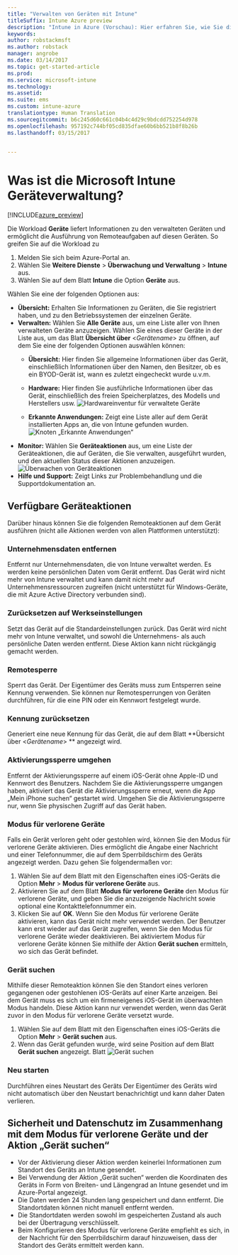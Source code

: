 ```yaml
---
title: "Verwalten von Geräten mit Intune"
titleSuffix: Intune Azure preview
description: "Intune in Azure (Vorschau): Hier erfahren Sie, wie Sie die mit Intune verwalteten Geräte anzeigen und verschiedene Aktionen ausführen."
keywords: 
author: robstackmsft
ms.author: robstack
manager: angrobe
ms.date: 03/14/2017
ms.topic: get-started-article
ms.prod: 
ms.service: microsoft-intune
ms.technology: 
ms.assetid: 
ms.suite: ems
ms.custom: intune-azure
translationtype: Human Translation
ms.sourcegitcommit: b6c245d60c661c04b4c4d29c9bdcdd752254d978
ms.openlocfilehash: 957192c744bf05cd835dfae60b6bb521b8f8b26b
ms.lasthandoff: 03/15/2017


---
```


# <a name="what-is-microsoft-intune-device-management"></a>Was ist die Microsoft Intune Geräteverwaltung? 


[!INCLUDE[azure_preview](../includes/azure_preview.md)]

Die Workload **Geräte** liefert Informationen zu den verwalteten Geräten und ermöglicht die Ausführung von Remoteaufgaben auf diesen Geräten. So greifen Sie auf die Workload zu

1. Melden Sie sich beim Azure-Portal an.
2. Wählen Sie **Weitere Dienste** > **Überwachung und Verwaltung** > **Intune** aus.
3. Wählen Sie auf dem Blatt **Intune** die Option **Geräte** aus.

Wählen Sie eine der folgenden Optionen aus:

- **Übersicht:** Erhalten Sie Informationen zu Geräten, die Sie registriert haben, und zu den Betriebssystemen der einzelnen Geräte.
- **Verwalten:** Wählen Sie **Alle Geräte** aus, um eine Liste aller von Ihnen verwalteten Geräte anzuzeigen.
    Wählen Sie eines dieser Geräte in der Liste aus, um das Blatt **Übersicht über** <*Gerätename*>  zu öffnen, auf dem Sie eine der folgenden Optionen auswählen können:
    - **Übersicht:** Hier finden Sie allgemeine Informationen über das Gerät, einschließlich Informationen über den Namen, den Besitzer, ob es ein BYOD-Gerät ist, wann es zuletzt eingecheckt wurde u.v.m. 
                
    - **Hardware:** Hier finden Sie ausführliche Informationen über das Gerät, einschließlich des freien Speicherplatzes, des Modells und Herstellers usw.
    ![Hardwareinventur für verwaltete Geräte](./media/hardware-inventory.png)
    - **Erkannte Anwendungen:** Zeigt eine Liste aller auf dem Gerät installierten Apps an, die von Intune gefunden wurden.
    ![Knoten „Erkannte Anwendungen“](./media/detected-applications.png)
- **Monitor:** Wählen Sie **Geräteaktionen** aus, um eine Liste der Geräteaktionen, die auf Geräten, die Sie verwalten, ausgeführt wurden, und den aktuellen Status dieser Aktionen anzuzeigen.
![Überwachen von Geräteaktionen](./media/monitor-device-actions.png)
- **Hilfe und Support:** Zeigt Links zur Problembehandlung und die Supportdokumentation an.

## <a name="available-device-actions"></a>Verfügbare Geräteaktionen

Darüber hinaus können Sie die folgenden Remoteaktionen auf dem Gerät ausführen (nicht alle Aktionen werden von allen Plattformen unterstützt):

### <a name="remove-company-data"></a>**Unternehmensdaten entfernen**
Entfernt nur Unternehmensdaten, die von Intune verwaltet werden. Es werden keine persönlichen Daten vom Gerät entfernt. Das Gerät wird nicht mehr von Intune verwaltet und kann damit nicht mehr auf Unternehmensressourcen zugreifen (nicht unterstützt für Windows-Geräte, die mit Azure Active Directory verbunden sind).

### <a name="factory-reset"></a>**Zurücksetzen auf Werkseinstellungen**
Setzt das Gerät auf die Standardeinstellungen zurück. Das Gerät wird nicht mehr von Intune verwaltet, und sowohl die Unternehmens- als auch persönliche Daten werden entfernt. Diese Aktion kann nicht rückgängig gemacht werden.

### <a name="remote-lock"></a>**Remotesperre**
Sperrt das Gerät. Der Eigentümer des Geräts muss zum Entsperren seine Kennung verwenden. Sie können nur Remotesperrungen von Geräten durchführen, für die eine PIN oder ein Kennwort festgelegt wurde.

### <a name="reset-passcode"></a>**Kennung zurücksetzen**
Generiert eine neue Kennung für das Gerät, die auf dem Blatt **Übersicht über <*Gerätename*> ** angezeigt wird.

### <a name="bypass-activation-lock"></a>**Aktivierungssperre umgehen**
Entfernt der Aktivierungssperre auf einem iOS-Gerät ohne Apple-ID und Kennwort des Benutzers. Nachdem Sie die Aktivierungssperre umgangen haben, aktiviert das Gerät die Aktivierungssperre erneut, wenn die App „Mein iPhone suchen“ gestartet wird. Umgehen Sie die Aktivierungssperre nur, wenn Sie physischen Zugriff auf das Gerät haben.

### <a name="lost-mode"></a>**Modus für verlorene Geräte**
Falls ein Gerät verloren geht oder gestohlen wird, können Sie den Modus für verlorene Geräte aktivieren. Dies ermöglicht die Angabe einer Nachricht und einer Telefonnummer, die auf dem Sperrbildschirm des Geräts angezeigt werden. Dazu gehen Sie folgendermaßen vor:
1.    Wählen Sie auf dem Blatt mit den Eigenschaften eines iOS-Geräts die Option **Mehr** > **Modus für verlorene Geräte** aus.
2.    Aktivieren Sie auf dem Blatt **Modus für verlorene Geräte** den Modus für verlorene Geräte, und geben Sie die anzuzeigende Nachricht sowie optional eine Kontakttelefonnummer ein.
3.    Klicken Sie auf **OK**.
Wenn Sie den Modus für verlorene Geräte aktivieren, kann das Gerät nicht mehr verwendet werden. Der Benutzer kann erst wieder auf das Gerät zugreifen, wenn Sie den Modus für verlorene Geräte wieder deaktivieren. Bei aktiviertem Modus für verlorene Geräte können Sie mithilfe der Aktion **Gerät suchen** ermitteln, wo sich das Gerät befindet.

### <a name="locate-device"></a>**Gerät suchen**
Mithilfe dieser Remoteaktion können Sie den Standort eines verloren gegangenen oder gestohlenen iOS-Geräts auf einer Karte anzeigen. Bei dem Gerät muss es sich um ein firmeneigenes iOS-Gerät im überwachten Modus handeln. Diese Aktion kann nur verwendet werden, wenn das Gerät zuvor in den Modus für verlorene Geräte versetzt wurde.
1.    Wählen Sie auf dem Blatt mit den Eigenschaften eines iOS-Geräts die Option **Mehr** > **Gerät suchen** aus.
2.    Wenn das Gerät gefunden wurde, wird seine Position auf dem Blatt **Gerät suchen** angezeigt. 
    Blatt ![Gerät suchen](./media/locate-device.png)

### <a name="restart"></a>**Neu starten**
Durchführen eines Neustart des Geräts Der Eigentümer des Geräts wird nicht automatisch über den Neustart benachrichtigt und kann daher Daten verlieren.


## <a name="security-and-privacy-information-for-the-lost-mode-and-locate-device-actions"></a>Sicherheit und Datenschutz im Zusammenhang mit dem Modus für verlorene Geräte und der Aktion „Gerät suchen“
- Vor der Aktivierung dieser Aktion werden keinerlei Informationen zum Standort des Geräts an Intune gesendet.
- Bei Verwendung der Aktion „Gerät suchen“ werden die Koordinaten des Geräts in Form von Breiten- und Längengrad an Intune gesendet und im Azure-Portal angezeigt.
- Die Daten werden 24 Stunden lang gespeichert und dann entfernt. Die Standortdaten können nicht manuell entfernt werden.
- Die Standortdaten werden sowohl im gespeicherten Zustand als auch bei der Übertragung verschlüsselt.
- Beim Konfigurieren des Modus für verlorene Geräte empfiehlt es sich, in der Nachricht für den Sperrbildschirm darauf hinzuweisen, dass der Standort des Geräts ermittelt werden kann.

